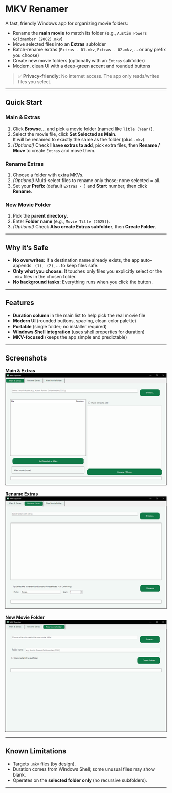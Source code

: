 # MKV Renamer

A fast, friendly Windows app for organizing movie folders:

- Rename the **main movie** to match its folder (e.g., `Austin Powers Goldmember (2002).mkv`)
- Move selected files into an **Extras** subfolder
- Batch-rename extras (`Extras - 01.mkv`, `Extras - 02.mkv`, … or any prefix you choose)
- Create new movie folders (optionally with an `Extras` subfolder)
- Modern, clean UI with a deep-green accent and rounded buttons

> ✅ **Privacy-friendly:** No internet access. The app only reads/writes files you select.

---

## Quick Start

### Main & Extras
1. Click **Browse…** and pick a movie folder (named like `Title (Year)`).
2. Select the movie file, click **Set Selected as Main**.  
   It will be renamed to exactly the same as the folder (plus `.mkv`).
3. *(Optional)* Check **I have extras to add**, pick extra files, then **Rename / Move** to create `Extras` and move them.

### Rename Extras
1. Choose a folder with extra MKVs.
2. *(Optional)* Multi-select files to rename only those; none selected = all.
3. Set your **Prefix** (default `Extras - `) and **Start** number, then click **Rename**.

### New Movie Folder
1. Pick the **parent directory**.
2. Enter **Folder name** (e.g., `Movie Title (2025)`).
3. *(Optional)* Check **Also create Extras subfolder**, then **Create Folder**.

---

## Why it’s Safe

- **No overwrites:** If a destination name already exists, the app auto-appends ` (1)`, ` (2)`, … to keep files safe.
- **Only what you choose:** It touches only files you explicitly select or the `.mkv` files in the chosen folder.
- **No background tasks:** Everything runs when you click the button.

---

## Features

- **Duration column** in the main list to help pick the real movie file
- **Modern UI** (rounded buttons, spacing, clean color palette)
- **Portable** (single folder; no installer required)
- **Windows Shell integration** (uses shell properties for duration)
- **MKV-focused** (keeps the app simple and predictable)

---

## Screenshots

**Main & Extras**  
![Main view](Docs/screenshot-main.png)

**Rename Extras**  
![Rename Extras](Docs/screenshot-rename.png)

**New Movie Folder**  
![New Folder](Docs/screenshot-newfolder.png)

---

## Known Limitations

- Targets `.mkv` files (by design).
- Duration comes from Windows Shell; some unusual files may show blank.
- Operates on the **selected folder only** (no recursive subfolders).

---
